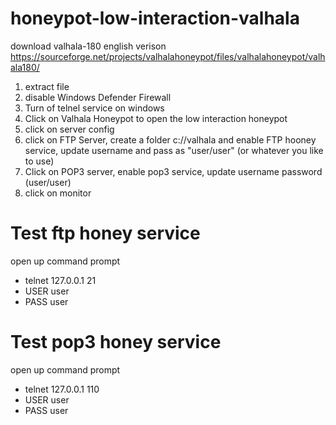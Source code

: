 # honeypot-low-interaction-valhala
download valhala-180 english verison
https://sourceforge.net/projects/valhalahoneypot/files/valhalahoneypot/valhala180/

1. extract file
2. disable Windows Defender Firewall
3. Turn of telnel service on windows
4. Click on Valhala Honeypot to open the low interaction honeypot
5. click on server config
6. click on FTP Server, create a folder c://valhala and enable FTP hooney service, update username and pass as "user/user" (or whatever you like to use)
7. Click on POP3 server, enable pop3 service, update username password (user/user)
8. click on monitor

Test ftp honey service
======
open up command prompt
- telnet 127.0.0.1 21
- USER user
- PASS user


Test pop3 honey service
======
open up command prompt
- telnet 127.0.0.1 110
- USER user
- PASS user

